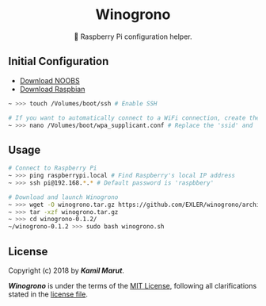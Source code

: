 <h1 align="center">Winogrono</h1>

<p align="center">🍇 Raspberry Pi configuration helper.</p>

## Initial Configuration

* [Download NOOBS](https://www.raspberrypi.org/downloads/noobs/)
* [Download Raspbian](https://www.raspberrypi.org/downloads/raspbian/)

```bash
~ >>> touch /Volumes/boot/ssh # Enable SSH

# If you want to automatically connect to a WiFi connection, create the file below using the example in the repo
~ >>> nano /Volumes/boot/wpa_supplicant.conf # Replace the 'ssid' and 'psk' variables
```

## Usage

```bash
# Connect to Raspberry Pi
~ >>> ping raspberrypi.local # Find Raspberry's local IP address
~ >>> ssh pi@192.168.*.* # Default password is 'raspbbery'

# Download and launch Winogrono
~ >>> wget -O winogrono.tar.gz https://github.com/EXLER/winogrono/archive/0.1.2.tar.gz
~ >>> tar -xzf winogrono.tar.gz
~ >>> cd winogrono-0.1.2/
~/winogrono-0.1.2 >>> sudo bash winogrono.sh
```

## License

Copyright (c) 2018 by ***Kamil Marut***.

***Winogrono*** is under the terms of the [MIT License](https://www.tldrlegal.com/l/mit), following all clarifications stated in the [license file](LICENSE).
